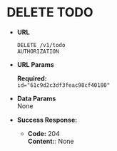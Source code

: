 # DELETE TODO

- **URL**

  `DELETE /v1/todo` <br/>
  `AUTHORIZATION`

- **URL Params**

  **Required:** <br/>
  `id="61c9d2c3df3feac98cf40180"`

- **Data Params** <br/>
  None

- **Success Response:**

  - **Code:** 204 <br/>
    **Content:**: None
